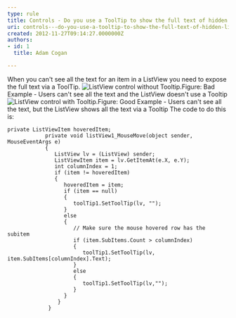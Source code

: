 ```yaml
---
type: rule
title: Controls - Do you use a ToolTip to show the full text of hidden ListView data?
uri: controls---do-you-use-a-tooltip-to-show-the-full-text-of-hidden-listview-data
created: 2012-11-27T09:14:27.0000000Z
authors:
- id: 1
  title: Adam Cogan

---
```


 
When you can't see all the text for an item in a ListView you need to expose the full text via a ToolTip.
   ​![ListView control without Tooltip.](http&#58;//www.ssw.com.au/ssw/Standards/Rules/Images/ListViewWithoutToolTip.gif)Figure: Bad Example - Users can't see all the text and the ListView doesn't use a Tooltip![ListView control with Tooltip.](http&#58;//www.ssw.com.au/ssw/Standards/Rules/Images/ListViewWithToolTip.gif)Figure: Good Example - Users can't see all the text, but the ListView shows all the text via a Tooltip
The code to do this is:


```
private ListViewItem hoveredItem;
            private void listView1_MouseMove(object sender, MouseEventArgs e)
            { 
               ListView lv = (ListView) sender; 
               ListViewItem item = lv.GetItemAt(e.X, e.Y);
               int columnIndex = 1;
               if (item != hoveredItem)
               { 
                  hoveredItem = item; 
                  if (item == null) 
                  { 
                     toolTip1.SetToolTip(lv, ""); 
                  } 
                  else 
                  { 
                     // Make sure the mouse hovered row has the subitem 
                     if (item.SubItems.Count > columnIndex)
                     { 
                        toolTip1.SetToolTip(lv, item.SubItems[columnIndex].Text);
                     } 
                     else 
                     { 
                        toolTip1.SetToolTip(lv,""); 
                     } 
                  } 
                } 
             }
```


